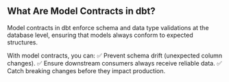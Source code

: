 ## What Are Model Contracts in dbt?
Model contracts in dbt enforce schema and data type validations at the database level, ensuring that models always conform to expected structures.

With model contracts, you can:
✅ Prevent schema drift (unexpected column changes).
✅ Ensure downstream consumers always receive reliable data.
✅ Catch breaking changes before they impact production.
